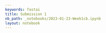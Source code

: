 ```yaml
---
keywords: fastai
title: Submission 1
nb_path: _notebooks/2023-01-23-Week1cb.ipynb
layout: notebook
---
```


<!--
#################################################
### THIS FILE WAS AUTOGENERATED! DO NOT EDIT! ###
#################################################
# file to edit: _notebooks/2023-01-23-Week1cb.ipynb
-->

<div class="container" id="notebook-container">
        
</div>
 

